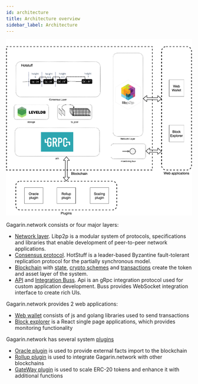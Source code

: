 ```yaml
---
id: architecture
title: Architecture overview
sidebar_label: Architecture
---
```


![alt-text](assets/overview.png)

Gagarin.network consists or four major layers:
- [Network layer](networking.md). Libp2p is a modular system of protocols, specifications and libraries that enable development of peer-to-peer network applications. 
- [Consensus protocol](consensus.md). HotStuff is a leader-based Byzantine fault-tolerant replication protocol for the partially synchronous model.
- [Blockchain](blockchain.md) with [state](state.md), [crypto schemes](encryption.md) and [transactions](transactions.md) create the token and asset layer of the system.
- [API](api.md) and [Integration Buss](api_desc.md). Api is an gRpc integration protocol used for custom application development. Buss provides WebSocket integration interface to create rich UIs. 

Gagarin.network provides 2 web applications:
- [Web wallet](utils.md) consists of js and golang libraries used to send transactions
- [Block explorer](monitoring.md) is a React single page applications, which provides monitoring functionality

Gagarin.network has several system [plugins](plugins.md)
- [Oracle plugin](oracles.md) is used to provide external facts import to the blockchain
- [Rollup plugin](rollups.md) is used to integrate Gagarin.network with other blockchains
- [GateWay plugin](gateway.md) is used to scale ERC-20 tokens and enhance it with additional functions

